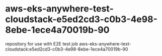 # aws-eks-anywhere-test-cloudstack-e5ed2cd3-c0b3-4e98-8ebe-1ece4a70019b-90
repository for use with E2E test job aws-eks-anywhere-test-cloudstack:e5ed2cd3-c0b3-4e98-8ebe-1ece4a70019b-90
